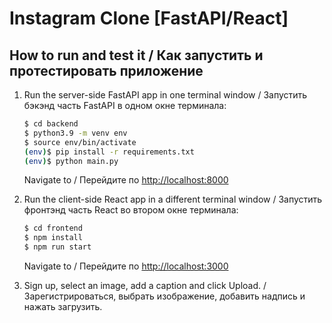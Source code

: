 # Instagram Clone [FastAPI/React]

## How to run and test it / Как запустить и протестировать приложение

1. Run the server-side FastAPI app in one terminal window / Запустить бэкэнд часть FastAPI в одном окне терминала:

    ```sh
    $ cd backend
    $ python3.9 -m venv env
    $ source env/bin/activate
    (env)$ pip install -r requirements.txt
    (env)$ python main.py
    ```

    Navigate to / Перейдите по [http://localhost:8000](http://localhost:8000)

2. Run the client-side React app in a different terminal window / Запустить фронтэнд часть React во втором окне терминала:

    ```sh
    $ cd frontend
    $ npm install
    $ npm run start
    ```

    Navigate to / Перейдите по [http://localhost:3000](http://localhost:3000)
    
3. Sign up, select an image, add a caption and click Upload. / Зарегистрироваться, выбрать изображение, добавить надпись и нажать загрузить.

